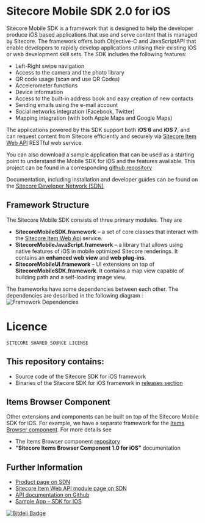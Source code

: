Sitecore Mobile SDK 2.0 for iOS
======================================

Sitecore Mobile SDK is a framework that is designed to help the developer produce iOS based applications that use and serve content that is managed by Sitecore. The framework offers both Objective-C and JavaScriptAPI that enable developers to rapidly develop applications utilising their existing IOS or web development skill sets. The SDK includes the following features:

 * Left-Right swipe navigation
 * Access to the camera and the photo library
 * QR code usage (scan and use QR Codes)
 * Accelerometer functions
 * Device information
 * Access to the built-in address book and easy creation of new contacts
 * Sending emails using the e-mail account
 * Social networks integration (Facebook, Twitter)
 * Mapping integration (with both Apple Maps and Google Maps)


The applications powered by this SDK support both **iOS 6** and **iOS 7**, and can request content from Sitecore efficiently and securely via [Sitecore Item Web API][2] RESTful web service.

You can also download a sample application that can be used as a starting point to understand the Mobile SDK for iOS and the features available. This project can be found in a corresponding [github repository][6]

Documentation, including installation and developer guides can be found on the [Sitecore Developer Network (SDN)][3]


## Framework Structure
The Sitecore Mobile SDK consists of three primary modules. They are

* **SitecoreMobileSDK.framework** – a set of core classes that interact with the [Sitecore Item Web Api][2] service.
* **SitecoreMobileJavaScript.framework** – a library that allows using native features of iOS in mobile optimized Sitecore renderings. It contains an **enhanced web view** and **web plug-ins**.
* **SitecoreMobileUI.framework** – UI extensions on top of **SitecoreMobileSDK.framework**. It contains a map view capable of building path and a self-loading image view.


The frameworks have some dependencies between each other. The dependencies are described in the following diagram :
![Framework Dependencies](https://github.com/Sitecore/sitecore-ios-sdk/raw/sdk2.0/resources-readme/FrameworkDependencies.png)

 
# Licence
```
SITECORE SHARED SOURCE LICENSE
```

## This repository contains:
 * Source code of the Sitecore SDK for iOS framework
 * Binaries of the Sitecore SDK for iOS framework in [releases section][7]



## Items Browser Component
Other extensions and components can be built on top of the Sitecore Mobile SDK for iOS. For example, we have a separate framework for the [Items Browser component][8]. For more details see

* The Items Browser component [repository][8]
* **“Sitecore Items Browser Component 1.0 for iOS”** documentation




## Further Information
 * [Product page on SDN][1]
 * [Sitecore Item Web API module page on SDN][2]
 * [API documentation on Github][5]
 * [Sample App – SDK for IOS][6]


[![Bitdeli Badge](https://d2weczhvl823v0.cloudfront.net/Sitecore/sitecore-ios-sdk/trend.png)](https://bitdeli.com/free "Bitdeli Badge")


 [1]: http://sdn.sitecore.net/Products/Sitecore%20Mobile%20SDK/Sitecore%20Mobile%20SDK%20for%20iOS.aspx
 [2]: http://sdn.sitecore.net/Products/Sitecore%20Item%20Web%20API.aspx
 [3]: http://sdn.sitecore.net/Products/Sitecore%20Mobile%20SDK/Sitecore%20Mobile%20SDK%20for%20iOS/Mobile%20SDK%201,-d-,2%20for%20iOS/Documentation.aspx
 [5]: http://sitecore.github.io/sitecore-ios-sdk/v2.0/
 [6]: https://github.com/Sitecore/sitecore-ios-sdk-sample
 [7]: https://github.com/Sitecore/sitecore-ios-sdk/releases
 [8]: https://github.com/sitecore/scitemsbrowser-ios

